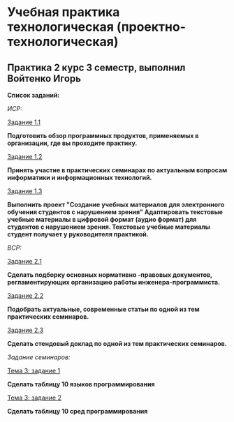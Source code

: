 # Учебная практика технологическая (проектно-технологическая)
## Практика 2 курс 3 семестр, выполнил Войтенко Игорь

**Список заданий:**

*ИСР:*

[Задание 1.1](https://github.com/Igor-voy/3sem-practice/blob/master/%D0%97%D0%B0%D0%B4%D0%B0%D0%BD%D0%B8%D0%B5%201.1.pdf)

**Подготовить  обзор программных продуктов, применяемых в организации, где вы проходите практику.**

[Задание 1.2](https://github.com/Igor-voy/3sem-practice/blob/master/%D0%97%D0%B0%D0%B4%D0%B0%D0%BD%D0%B8%D0%B5%201.2.pdf)

**Принять участие в практических семинарах по актуальным вопросам информатики и информационных технологий.**

[Задание 1.3]()

**Выполнить проект "Создание учебных материалов для электронного обучения студентов с нарушением зрения"
Адаптировать текстовые учебные материалы в цифровой формат (аудио формат) для студентов с нарушением зрения.
Текстовые учебные материалы студент получает у руководителя практикой.**

*ВСР:*

[Задание 2.1](https://github.com/Igor-voy/3sem-practice/blob/master/%D0%97%D0%B0%D0%B4%D0%B0%D0%BD%D0%B8%D0%B5%202.1.pdf)

**Сделать подборку основных нормативно -правовых документов, регламентирующих организацию работы инженера-программиста.**

[Задание 2.2](https://github.com/Igor-voy/3sem-practice/blob/master/%D0%97%D0%B0%D0%B4%D0%B0%D0%BD%D0%B8%D0%B5%202.2.pdf)

**Подобрать актуальные, современные статьи по одной из тем практических семинаров.**

[Задание 2.3](https://github.com/Igor-voy/3sem-practice/blob/master/%D0%97%D0%B0%D0%B4%D0%B0%D0%BD%D0%B8%D0%B5%202.3.pdf)

**Сделать стендовый доклад по одной из тем практических семинаров.**

*Задание семинаров:*

[Тема 3: задание 1](https://github.com/Igor-voy/3sem-practice/blob/master/%D0%A1%D0%B5%D0%BC%D0%B8%D0%BD%D0%B0%D1%80%203%20%D0%B7%D0%B0%D0%B4%D0%B0%D0%BD%D0%B8%D0%B5%201.pdf)

**Сделать таблицу 10 языков программирования**

[Тема 3: задание 2](https://github.com/Igor-voy/3sem-practice/blob/master/%D0%A1%D0%B5%D0%BC%D0%B8%D0%BD%D0%B0%D1%80%203%20%D0%B7%D0%B0%D0%B4%D0%B0%D0%BD%D0%B8%D0%B5%202.pdf)

**Сделать таблицу 10 сред программирования**
